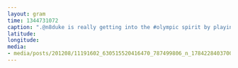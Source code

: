 ```yaml
---
layout: gram
time: 1344731072
caption: ".@n8duke is really getting into the #olympic spirit by playing some NES Track & Field."
latitude: 
longitude: 
media:
- media/posts/201208/11191602_630515520416470_787499806_n_17842284037000351.jpg
---
```

